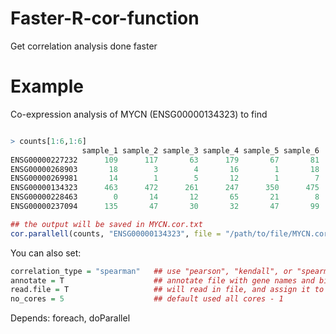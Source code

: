 # Faster-R-cor-function
Get correlation analysis done faster

# Example
Co-expression analysis of MYCN (ENSG00000134323) to find 

```R

> counts[1:6,1:6]
                sample_1 sample_2 sample_3 sample_4 sample_5 sample_6
ENSG00000227232      109      117       63      179       67       81
ENSG00000268903       18        3        4       16        1       18
ENSG00000269981       14        1        5       12        1        7
ENSG00000134323      463      472      261      247      350      475
ENSG00000228463        0       14       12       65       21        8
ENSG00000237094      135       47       30       32       47       99

## the output will be saved in MYCN.cor.txt
cor.parallell(counts, "ENSG00000134323", file = "/path/to/file/MYCN.cor.txt")

```

You can also set:
```R
correlation_type = "spearman"   ## use "pearson", "kendall", or "spearman" (default "pearson")
annotate = T                    ## annotate file with gene names and biotype
read.file = T                   ## will read in file, and assign it to global environment
no_cores = 5                    ## default used all cores - 1
```

Depends: foreach, doParallel
